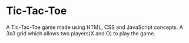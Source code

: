 # Tic-Tac-Toe
 A Tic-Tac-Toe game made using HTML, CSS and JavaScript concepts. A 3x3 grid which allows two players(X and O) to play the game.
